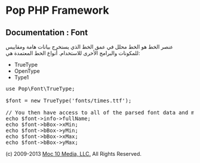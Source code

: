 Pop PHP Framework
=================

Documentation : Font
--------------------

عنصر الخط هو الخط محلل في عمق الخط الذي يستخرج بيانات هامة ومقاييس للمكونات والبرامج الأخرى للاستخدام. أنواع الخط المعتمدة هي:

* TrueType
* OpenType
* Type1

<pre>
use Pop\Font\TrueType;

$font = new TrueType('fonts/times.ttf');

// You then have access to all of the parsed font data and metrics.
echo $font->info->fullName;
echo $font->bBox->xMin;
echo $font->bBox->yMin;
echo $font->bBox->xMax;
echo $font->bBox->yMax;
</pre>

(c) 2009-2013 [Moc 10 Media, LLC.](http://www.moc10media.com) All Rights Reserved.
